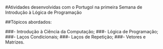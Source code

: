 #Atividades desenvolvidas com o Portugol na primeira Semana de Introdução à Lógica de Programação

##Tópicos abordados:

###- Introdução à Ciência da Computação;
###- Lógica de Programação;
###- Laços Condicionais;
###- Laços de Repetição;
###- Vetores e Matrizes.
